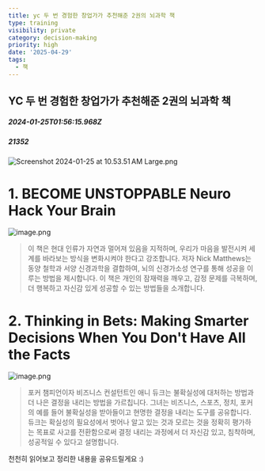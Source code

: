 ```yaml
---
title: yc 두 번 경험한 창업가가 추천해준 2권의 뇌과학 책
type: training
visibility: private
category: decision-making
priority: high
date: '2025-04-29'
tags:
  - 책
---
```

## YC 두 번 경험한 창업가가 추천해준 2권의 뇌과학 책
##### 2024-01-25T01:56:15.968Z
##### 21352

<img src="https://media.disquiet.io/images/makerlog/bdc3edd9f9d4b83515a59389f57d8650f363bc19060ae290ca56ef870ee64a05" alt="Screenshot 2024-01-25 at 10.53.51 AM Large.png" title="Screenshot 2024-01-25 at 10.53.51 AM Large.png"><p></p><h1><span>1. BECOME UNSTOPPABLE Neuro Hack Your Brain</span></h1><img src="https://media.disquiet.io/images/makerlog/8aa071169c98e9e3d482082c745d35afd0d6c7219fc0f01e72594a1591c88cf6" alt="image.png" title="image.png"><blockquote><p>이 책은 현대 인류가 자연과 멀어져 있음을 지적하며, 우리가 마음을 발전시켜 세계를 바라보는 방식을 변화시켜야 한다고 강조합니다. 저자 Nick Matthews는 동양 철학과 서양 신경과학을 결합하여, 뇌의 신경가소성 연구를 통해 성공을 이루는 방법을 제시합니다. 이 책은 개인의 잠재력을 깨우고, 감정 문제를 극복하며, 더 행복하고 자신감 있게 성공할 수 있는 방법들을 소개합니다.</p></blockquote><p></p><h1><strong><span>2. Thinking in Bets: Making Smarter Decisions When You Don't Have All the Facts</span></strong></h1><img src="https://media.disquiet.io/images/makerlog/0b1714f14ae06427baf19cacf9344ffc01c56a76a0eb29214641c757be9c4120" alt="image.png" title="image.png"><blockquote><p><span>포커 챔피언이자 비즈니스 컨설턴트인 애니 듀크는 불확실성에 대처하는 방법과 더 나은 결정을 내리는 방법을 가르칩니다. 그녀는 비즈니스, 스포츠, 정치, 포커의 예를 들어 불확실성을 받아들이고 현명한 결정을 내리는 도구를 공유합니다. 듀크는 확실성의 필요성에서 벗어나 알고 있는 것과 모르는 것을 정확히 평가하는 목표로 사고를 전환함으로써 결정 내리는 과정에서 더 자신감 있고, 침착하며, 성공적일 수 있다고 설명합니다.</span></p></blockquote><p>천천히 읽어보고 정리한 내용을 공유드릴게요 :)</p>

